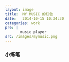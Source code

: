 ```yaml
---
layout: image
title:  MY MUSIC 的红色
date:   2014-10-15 10:34:30
categories: work
pre: | 
       music player
src: /images/mymusic.png
---
```


### 小练笔